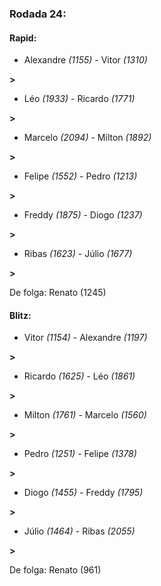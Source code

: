 ### Rodada 24:

#### Rapid:

* Alexandre *(1155)*     -     Vitor *(1310)*

 **>** 
* Léo *(1933)*     -     Ricardo *(1771)*

 **>** 
* Marcelo *(2094)*     -     Milton *(1892)*

 **>** 
* Felipe *(1552)*     -     Pedro *(1213)*

 **>** 
* Freddy *(1875)*     -     Diogo *(1237)*

 **>** 
* Ribas *(1623)*     -     Júlio *(1677)*

 **>** 

De folga: Renato (1245)

#### Blitz:

* Vitor *(1154)*     -     Alexandre *(1197)*

 **>** 
* Ricardo *(1625)*     -     Léo *(1861)*

 **>** 
* Milton *(1761)*     -     Marcelo *(1560)*

 **>** 
* Pedro *(1251)*     -     Felipe *(1378)*

 **>** 
* Diogo *(1455)*     -     Freddy *(1795)*

 **>** 
* Júlio *(1464)*     -     Ribas *(2055)*

 **>** 

De folga: Renato (961)

